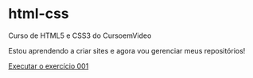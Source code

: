 # html-css
 Curso de HTML5 e CSS3 do CursoemVideo

Estou aprendendo a criar sites e agora vou gerenciar meus repositórios!

<a href="https://carlosfreitass.github.io/html-css/exercicios/ex001/index.html">Executar o exercício 001</a>